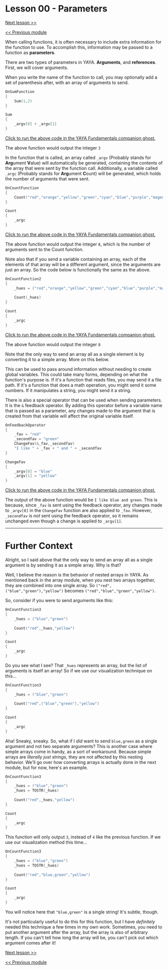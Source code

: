 # Lesson 00 - Parameters

[Next lesson >>](https://github.com/Zichqec/YAYA_Fundamentals/blob/main/Module%2004%20-%20Functions/01%20-%20SHIORI%20Events%20vs%20Functions.md)

[<< Previous module](https://github.com/Zichqec/YAYA_Fundamentals/blob/main/Module%2003%20-%20Flow%20Control/08%20-%20Brackets%20and%20Modifiers.md)

When calling functions, it is often necessary to include extra information for the function to use. To accomplish this, information may be passed to a function as **parameters**.

There are two types of parameters in YAYA. **Arguments**, and **references**. First, we will cover arguments.

When you write the name of the function to call, you may optionally add a set of parenthesis after, with an array of arguments to send.

```c
OnSumFunction
{
	Sum(1,2)
}

Sum
{
	_argv[0] + _argv[1]
}
```

[Click to run the above code in the YAYA Fundamentals companion ghost.](https://zichqec.github.io/s-the-skeleton/jump.html?url=x-ukagaka-link%3Atype%3Devent%26ghost%3DYAYA%20Fundamentals%26info%3DOnExample.M4.L0.SumFunction)

The above function would output the integer `3`

In the function that is called, an array called `_argv` (Probably stands for **Arg**ument **V**alue) will automatically be generated, containing the contents of the array that were sent by the function call. Additionally, a variable called `_argc` (Probably stands for **Arg**ument **C**ount) will be generated, which holds the number of arguments that were sent.

```c
OnCountFunction
{
	Count("red","orange","yellow","green","cyan","blue","purple","magenta")
}

Count
{
	_argc
}
```

[Click to run the above code in the YAYA Fundamentals companion ghost.](https://zichqec.github.io/s-the-skeleton/jump.html?url=x-ukagaka-link%3Atype%3Devent%26ghost%3DYAYA%20Fundamentals%26info%3DOnExample.M4.L0.CountFunction)

The above function would output the integer `8`, which is the number of arguments sent to the Count function.

Note also that if you send a variable containing an array, each of the elements of that array will be a different argument, since the arguments are just an array. So the code below is functionally the same as the above.

```c
OnCountFunction2
{
	_hues = ("red","orange","yellow","green","cyan","blue","purple","magenta")
	
	Count(_hues)
}

Count
{
	_argc
}
```

[Click to run the above code in the YAYA Fundamentals companion ghost.](https://zichqec.github.io/s-the-skeleton/jump.html?url=x-ukagaka-link%3Atype%3Devent%26ghost%3DYAYA%20Fundamentals%26info%3DOnExample.M4.L0.CountFunction2)

The above function would output the integer `8`

Note that the only way to send an array all as a single element is by converting it to a simple array. More on this below.

This can be used to pass around information without needing to create global variables. This could take many forms, depending on what the function's purpose is. If it's a function that reads files, you may send it a file path. If it's a function that does a math operation, you might send it some numbers. If it manipulates a string, you might send it a string.


There is also a special operator that can be used when sending parameters. It is the `&` feedback operator. By adding this operator before a variable name that is passed as a parameter, any changes made to the argument that is created from that variable will affect the original variable itself.

```c
OnFeedbackOperator
{
	_fav = "red"
	_secondfav = "green"
	ChangeFav(&_fav,_secondfav)
	"I like " + _fav + " and " + _secondfav
}

ChangeFav
{
	_argv[0] = "blue"
	_argv[1] = "yellow"
}
```

[Click to run the above code in the YAYA Fundamentals companion ghost.](https://zichqec.github.io/s-the-skeleton/jump.html?url=x-ukagaka-link%3Atype%3Devent%26ghost%3DYAYA%20Fundamentals%26info%3DOnExample.M4.L0.FeedbackOperator)

The output of the above function would be `I like blue and green`. This is because, since `_fav` is sent using the feedback operator, any changes made to `_argv[0]` in the `ChangeFav` function are also applied to `_fav`. However, `_secondfav` is *not* sent using the feedback operator, so it remains unchanged even though a change is applied to `_argv[1]`.

---

# Further Context

Alright, so I said above that the only way to send an array all as a single argument is by sending it as a simple array. Why is that?

Well, I believe the reason is the behavior of nested arrays in YAYA. As mentioned back in the array module, when you nest two arrays together, they are combined into one single array. So `("red",("blue","green"),"yellow")` becomes `("red","blue","green","yellow")`.

So, consider if you were to send arguments like this:

```c
OnCountFunction3
{
	_hues = ("blue","green")
	
	Count("red",_hues,"yellow")
}

Count
{
	_argc
}
```

Do you see what I see? That `_hues` represents an array, but the list of arguments is itself an array! So if we use our visualization technique on this...

```c
OnCountFunction3
{
	_hues = ("blue","green")
	
	Count("red",("blue","green"),"yellow")
}

Count
{
	_argc
}
```

Aha! Sneaky, sneaky. So, what if I *did* want to send `blue,green` as a single argument and not two separate arguments? This is another case where simple arrays come in handy, as a sort of workaround. Because simple arrays are *literally just strings,* they are not affected by this nesting behavior. We'll go over how converting arrays is actually done in the next module, but for now, here's an example.

```c
OnCountFunction3
{
	_hues = ("blue","green")
	_hues = TOSTR(_hues)
	
	Count("red",_hues,"yellow")
}

Count
{
	_argc
}
```

This function will only output `3`, instead of `4` like the previous function. If we use our visualization method this time...

```c
OnCountFunction3
{
	_hues = ("blue","green")
	_hues = TOSTR(_hues)
	
	Count("red","blue,green","yellow")
}

Count
{
	_argc
}
```

You will notice here that `"blue,green"` is a single string! It's subtle, though.

It's not particularly useful to do this for this function, but I have *definitely* needed this technique a few times in my own work. Sometimes, you need to put another argument after the array, but the array is also of arbitrary length. If you can't tell how long the array will be, you can't pick out which argument comes after it!

[Next lesson >>](https://github.com/Zichqec/YAYA_Fundamentals/blob/main/Module%2004%20-%20Functions/01%20-%20SHIORI%20Events%20vs%20Functions.md)

[<< Previous module](https://github.com/Zichqec/YAYA_Fundamentals/blob/main/Module%2003%20-%20Flow%20Control/08%20-%20Brackets%20and%20Modifiers.md)